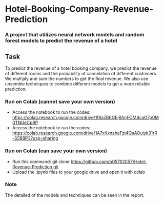 # Hotel-Booking-Company-Revenue-Prediction

### A project that utilizes neural network models and random forest models to predict the revenue of a hotel

## Task
To predict the revenue of a hotel booking company, we predict the revenue of different rooms and the probability of cancelation of different customers.
We multiply and sum the numbers to get the final revenue. We also use unsemble techniques to combine different models to get a more reliable prediction.

### Run on Colab (cannot save your own version)
* Access the notebook to run the codes: https://colab.research.google.com/drive/1f9aZB6GEjBAqFOM4caO7p0M0TNUeCp9P
* Access the notebook to run the codes: https://colab.research.google.com/drive/1A7xKxnzheFzt4QsAOuiyk31rR-S5BBP3?usp=sharing

### Run on Colab (can save your own version)
* Run this command: git clone https://github.com/b05702057/Hotel-Revenue-Prediction.git
* Upload the .ipynb files to your google drive and open it with colab

### Note
The detailed of the models and techniques can be seen in the report.
